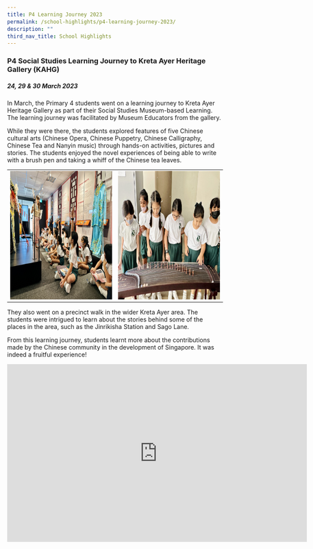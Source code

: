 ```yaml
---
title: P4 Learning Journey 2023
permalink: /school-highlights/p4-learning-journey-2023/
description: ""
third_nav_title: School Highlights
---
```

### P4 Social Studies Learning Journey to Kreta Ayer Heritage Gallery (KAHG)

##### 24, 29 &amp; 30 March 2023


In March, the Primary 4 students went on a learning journey to Kreta Ayer Heritage Gallery as part of their Social Studies Museum-based Learning. The learning journey was facilitated by Museum Educators from the gallery. 

While they were there, the students explored features of five Chinese cultural arts (Chinese Opera, Chinese Puppetry, Chinese Calligraphy, Chinese Tea and Nanyin music) through hands-on activities, pictures and stories. The students enjoyed the novel experiences of being able to write with a brush pen and taking a whiff of the Chinese tea leaves.

<table>
<tbody><tr>
		<td><img alt="p1p2tea01" src="/images/P4 LJ Kreta Ayer 2023/p4ljka01.jpeg" style="width:500px;height:300px;"> </td>
		<td><img alt="p1p2tea02" src="/images/P4 LJ Kreta Ayer 2023/p4ljka02.jpeg" style="width:500px;height:300px;"> </td>
</tr></tbody></table>	

They also went on a precinct walk in the wider Kreta Ayer area. The students were intrigued to learn about the stories behind some of the places in the area, such as the Jinrikisha Station and Sago Lane. 

From this learning journey, students learnt more about the contributions made by the Chinese community in the development of Singapore. It was indeed a fruitful experience!

<center><iframe allowfullscreen="" allow="accelerometer; autoplay; clipboard-write; encrypted-media; gyroscope; picture-in-picture; web-share" frameborder="0" title="YouTube video player" src="https://www.youtube.com/embed/69pzQ3ORrno" height="415" width="700"></iframe></center>